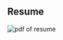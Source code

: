 ## Resume
![pdf of resume](https://docs.google.com/viewer?url=https://github.com/yislamovic/resume/blob/master/docs/Yahya%20Islamovic%20CV%20Full-Stack%20Developer.pdf)
